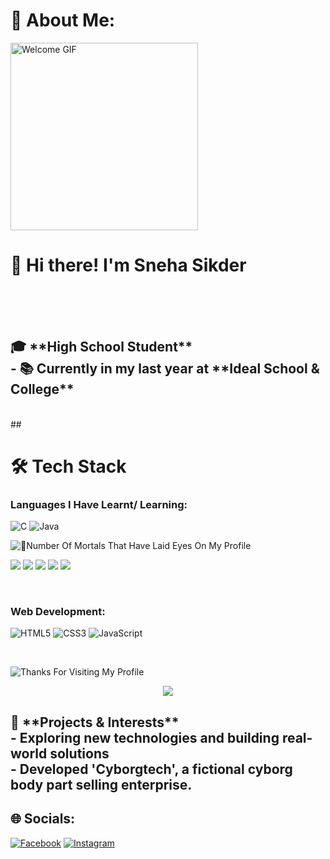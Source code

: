 # 💫 About Me:
<img src="https://media3.giphy.com/media/v1.Y2lkPTc5MGI3NjExdmR2YXhxdzdvbHhzeGdzc2lmZnk1aGN4aXRvMWhjbGE3cXp4a3IweSZlcD12MV9pbnRlcm5hbF9naWZfYnlfaWQmY3Q9Zw/GS0kSWV6x6qS11XDFv/giphy.gif" width="300" alt="Welcome GIF">
<h1>👋 Hi there! I'm Sneha Sikder<br><br></h1>
<br><h2>🎓 **High School Student**  <br>- 📚 Currently in my last year at **Ideal School & College**  </h2>
<br>
## <h1>🛠️ Tech Stack</h1>

### **Languages I Have Learnt/ Learning:**

![C](https://img.shields.io/badge/c-%2300599C.svg?style=for-the-badge&logo=c&logoColor=white)
![Java](https://img.shields.io/badge/java-%23ED8B00.svg?style=for-the-badge&logo=openjdk&logoColor=white)

![🧿Number Of Mortals That Have Laid Eyes On My Profile](https://komarev.com/ghpvc/?username=Snehasikder&label=Number%20Of%20Mortals%20That%20Have%20Laid%20Eyes%20On%20My%20Profile&label_color=000000&color=6fff57&style=flat-square)

![](https://github-profile-summary-cards.vercel.app/api/cards/profile-details?username=Snehasikder&theme=nord_dark)
![](https://github-profile-summary-cards.vercel.app/api/cards/repos-per-language?username=Snehasikder&theme=nord_dark)
![](https://github-profile-summary-cards.vercel.app/api/cards/most-commit-language?username=Snehasikder&theme=nord_dark)
![](https://github-profile-summary-cards.vercel.app/api/cards/stats?username=Snehasikder&theme=nord_dark)
![](https://github-profile-summary-cards.vercel.app/api/cards/productive-time?username=Snehasikder&theme=nord_dark)

  <!--<img height="195em" src="https://github-readme-stats.vercel.app/api/top-langs/?username=Snehasikder&layout=compact&theme=dark&hide_border=false" />-->
  
<!--![My GitHub Stats](https://github-readme-stats.vercel.app/api?username=Snehasikder&show_icons=true&locale=en)-->
<br>

### **Web Development:**

![HTML5](https://img.shields.io/badge/html5-%23E34F26.svg?style=for-the-badge&logo=html5&logoColor=white)
![CSS3](https://img.shields.io/badge/css3-%231572B6.svg?style=for-the-badge&logo=css3&logoColor=white)
![JavaScript](https://img.shields.io/badge/javascript-%23323330.svg?style=for-the-badge&logo=javascript&logoColor=%23F7DF1E)

<br>

![Thanks For Visiting My Profile](https://i.pinimg.com/736x/b7/a6/78/b7a678fb0b7ef4e2a5da3cf3c1ede987.jpg)


<p align="center">
  <img src="https://readme-typing-svg.demolab.com?font=Fira+Code&pause=1000&color=6FFF57&center=true&vCenter=true&width=435&lines=Thanks+for+visiting+my+profile!;Happy+coding+%F0%9F%91%BB" />
</p>


<h2>🌟 **Projects & Interests**  <br>- Exploring new technologies and building real-world solutions  <br>- Developed 'Cyborgtech', a fictional cyborg body part selling enterprise. </h2>


## 🌐 Socials:
[![Facebook](https://img.shields.io/badge/Facebook-%231877F2.svg?logo=Facebook&logoColor=white)](https://www.facebook.com/sneha.sikder04/) [![Instagram](https://img.shields.io/badge/Instagram-%23E4405F.svg?logo=Instagram&logoColor=white)](https://www.instagram.com/aiharasneha/)<!-- [!{Gmail}(https://www.flaticon.com/free-icon/gmail_5968534)(mailto:sneha.sikder2020@gmail.com/)]-->
